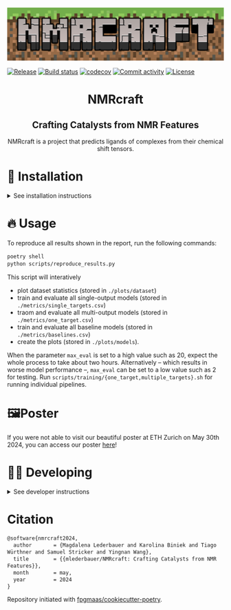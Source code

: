 ![nmrcraft_logo](assets/NMRCRAFT-logo.png)

[![Release](https://img.shields.io/github/v/release/mlederbauer/nmrcraft)](https://img.shields.io/github/v/release/mlederbauer/nmrcraft)
[![Build status](https://img.shields.io/github/actions/workflow/status/mlederbauer/nmrcraft/main.yml?branch=main)](https://github.com/mlederbauer/nmrcraft/actions/workflows/main.yml?query=branch%3Amain)
[![codecov](https://codecov.io/gh/mlederbauer/nmrcraft/branch/main/graph/badge.svg)](https://codecov.io/gh/mlederbauer/nmrcraft)
[![Commit activity](https://img.shields.io/github/commit-activity/m/mlederbauer/nmrcraft)](https://img.shields.io/github/commit-activity/m/mlederbauer/nmrcraft)
[![License](https://img.shields.io/github/license/mlederbauer/nmrcraft)](https://img.shields.io/github/license/mlederbauer/nmrcraft)

<h1 align="center">
  NMRcraft
</h1>
<h2 align="center">
  Crafting Catalysts from NMR Features
</h2>
<p align="center">
NMRcraft is a project that predicts ligands of complexes from their chemical shift tensors.
</p>

# 🐳 Installation

<details>
  <summary>See installation instructions</summary>

## Docker Desktop 🐳

First you need to install [Docker](https://www.docker.com/products/docker-desktop/).

### Download Docker Image

You can download the image by going onto the searchbar on top and searching for 'tiaguinho/nmrcraft_arch' and clicking on pull.

### Running the Image

To run the image you need to go to the 'Images' tab and click the "play" button on the nmrcraft*arch container you pulled. It should appear as running in the 'Containers' tab and there you should click on the ⋮ symbol and click on '>* open in termnial'. After that a terminal window should pop up where you will type in the command `zsh`.

## Console 🐧

### Download Docker Image

To use the docker image, pull it from [Docker Hub](https://hub.docker.com/r/tiaguinho/nmrcraft_arch) and make sure that [Docker](https://www.docker.com/products/docker-desktop/) is installed. To pull it you can execute this command:

```bash
docker pull tiaguinho/nmrcraft_arch
```

(If running on windows, you might need to call docker.exe instead of just docker)

### Running the Image

```bash
docker run -it nmrcraft_arch
```

## Visual Studio Code 🪟

To download the image, follow the same steps as either console or docker desktop.

### Running the Docker Image

<details>
<summary>Using Docker in VS Code</summary>
<ol>
<li> Open VS Code and install the extensions for Docker and Dev Containers.</li>
<li> Go to the newly added Docker Tab. Here you should now see three sections: Containers, Images and Registries. And under Images the tiaguinho/nmrcraft_arch image should be visible.</li>
<li> In order for the container not to be deleted every time you stop it we have to remove the --rm commad. For this go to the settings (Ctrl + , on Mac) and type `docker run`. Select 'Edit the settings.json' for the 'Run Interactive' command and remove the --rm to get: "docker.commands.runInteractive": "${containerCommand} run -it ${exposedPorts} ${tag}", "docker.commands.run": "${containerCommand} run -d ${exposedPorts} ${tag}". Save the file.</li>
<li> In the Docker Tab on the right, right click on the image and select run interactive. Now a conainer should appear in the Container section. Right click on it and select stop to start it back up.</li>
<li> Right click again on the container and select start to start it back up.</li>
<li> Right click again on the container and select attach Visual Studio Code. A new VS Code window should apear, this window is now fully in the container. If necessary, switch to `/home/steve/NMRcraft`.</li>
<li>Pull the latest changes to the repository with `git pull origin main`.</li>
<li> Have fun developing.</li>
</ol>
</details>

## Getting Access to the Dataset 💾

For the script to be able to access the dataset, you must login via to huggingface by using the following command:

```bash
huggingface-cli login
```

We include the link to be authenticated in the report appendix. If you run into issues accessing the dataset, contact [mlederbauer@ethz.ch](mlederbauer@ethz.ch).

</details>

# 🔥 Usage

To reproduce all results shown in the report, run the following commands:

```bash
poetry shell
python scripts/reproduce_results.py
```

This script will interatively

- plot dataset statistics (stored in `./plots/dataset`)
- train and evaluate all single-output models (stored in `./metrics/single_targets.csv`)
- traom and evaluate all multi-output models (stored in `./metrics/one_target.csv`)
- train and evaluate all baseline models (stored in `./metrics/baselines.csv`)
- create the plots (stored in `./plots/models`).

When the parameter `max_eval` is set to a high value such as 20, expect the whole process to take about two hours. Alternatively – which results in worse model performance –, `max_eval` can be set to a low value such as 2 for testing. Run `scripts/training/{one_target,multiple_targets}.sh` for running individual pipelines.

# 🖼️Poster

If you were not able to visit our beautiful poster at ETH Zurich on May 30th 2024, you can access our poster [here]()!

# 🧑‍💻 Developing

<details>
  <summary>See developer instructions</summary>
### Activate the Poetry venv

To use the packages installed via poetry you need to execute the following command:

```bash
poetry shell
```

This will put you into the poetry shell from where you have direct access to all packages managed by poetry.

### GitHub pushing auth

To authenticate the Docker comes with the github cli application. To login execute this command:

```bash
gh auth login
```

and follow the interactive instructions with enter and the arrow keys. Once logged in you should be able to push changes to the repo.

### Adding packages and libraries to the project

If you added a new feature that requires a new package/library, you can add by running `poetry add <package-name>` and run `make install` to install the new dependencies.

(You might need to run `poetry lock` to update the `poetry.lock` file if you added a dependency manually in the `pyproject.toml` file.)

### Loading the Data

The dataset is stored in a private repository on HuggingFace.

To download the dataset on the Hub in Python, you need to log in to your Hugging Face account:

```bash
huggingface-cli login
```

</details>

# Citation

```
@software{nmrcraft2024,
  author       = {Magdalena Lederbauer and Karolina Biniek and Tiago Würthner and Samuel Stricker and Yingnan Wang},
  title        = {{mlederbauer/NMRcraft: Crafting Catalysts from NMR Features}},
  month        = may,
  year         = 2024
}
```

Repository initiated with [fpgmaas/cookiecutter-poetry](https://github.com/fpgmaas/cookiecutter-poetry).
